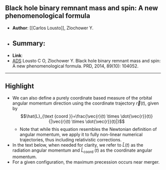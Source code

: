 ## Black hole binary remnant mass and spin: A new phenomenological formula

- **Author**: [[Carlos Lousto]], Zlochower Y. 
- **Summary**:
	- 
- **Link**: 
- [ADS](https://ui.adsabs.harvard.edu/abs/2014PhRvD..89j4052L) Lousto C O, Zlochower Y. Black hole binary remnant mass and spin: A new phenomenological formula. PRD, 2014, 89(10): 104052.

___

## Highlight

- We can also define a purely coordinate based measure of the orbital angular momentum direction using the coordinate trajectory $\vec{r}(t)$, given by $$\hat{L}_{\text {coord }}=\frac{\vec{r}(t) \times \dot{\vec{r}}(t)}{|\vec{r}(t) \times \dot{\vec{r}}(t)|}$$  
	- Note that while this equation resembles the Newtonian definition of angular momentum, we apply it to fully non-linear numerical trajectories, thus including relativistic corrections.
- In the text below, when needed for clarity, we refer to $\hat{L}(t)$ as the radiation angular momentum and $\hat{L}_{\text {coord }}(t)$ as the coordinate angular momentum.
- For a given configuration, the maximum precession occurs near merger.